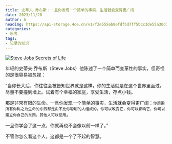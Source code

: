 ```yaml
---
title: 史蒂夫·乔布斯：一旦你发现一个简单的事实，生活就会变得更广阔
date: 2023/11/28
author: A
headimg: https://api-storage.4ce.cn/v1/f2e555eb8efdf5d7ff5bcc3de55a30d1.jpg
categories:
- 思考
tags:
- 记录的知识
---
```

[![Steve Jobs Secrets of Life](https://res.cloudinary.com/marcomontalbano/image/upload/v1702628047/video_to_markdown/images/youtube--kYfNvmF0Bqw-c05b58ac6eb4c4700831b2b3070cd403.jpg)](https://youtu.be/kYfNvmF0Bqw?si=DQUziMPiW2lrJjiO "Steve Jobs Secrets of Life")

年轻的史蒂夫·乔布斯（Steve Jobs）他陈述了一个简单而变革性的事实，但奇怪的是很容易被忽视：

“当你长大后，你往往会被告知世界就是这样，你的生活就是在这个世界里面过。尽量不要撞到墙上。试着有个幸福的家庭，享受生活，存点小钱。

那是非常有限的生命。一旦你发现一个简单的事实，生活就会变得更广阔：`你周围所有你称之为生命的东西都是由不比你聪明的人组成的，你可以改变它，你可以影响它，你可以建立你自己的东西，其他人可以使用`。

一旦你学会了这一点，你就再也不会像以前一样了。”

不管你怎么看这个人，这都是一个了不起的智慧。
